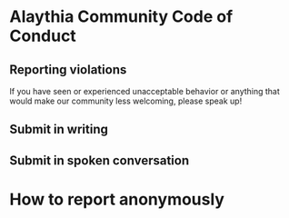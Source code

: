 # Alaythia Community Code of Conduct



## Reporting violations

If you have seen or experienced unacceptable behavior or anything that would
make our community less welcoming, please speak up!


## Submit in writing



## Submit in spoken conversation



# How to report anonymously


